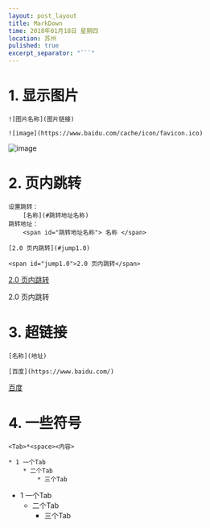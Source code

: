 ```yaml
---
layout: post_layout
title: MarkDown
time: 2018年01月18日 星期四
location: 苏州
pulished: true
excerpt_separator: "```"
---
```


# 1. 显示图片

```
![图片名称](图片链接)

![image](https://www.baidu.com/cache/icon/favicon.ico)
```

![image](https://www.baidu.com/cache/icon/favicon.ico)

# 2. 页内跳转

```
设置跳转： 
    [名称](#跳转地址名称)
跳转地址： 
    <span id="跳转地址名称"> 名称 </span>

[2.0 页内跳转](#jump1.0)

<span id="jump1.0">2.0 页内跳转</span>

```
[2.0 页内跳转](#jump1.0)

<span id="jump1.0">2.0 页内跳转</span>

# 3. 超链接

```
[名称](地址)

[百度](https://www.baidu.com/)

```
[百度](https://www.baidu.com/)

# 4. 一些符号

```
<Tab>*<space><内容>

* 1 一个Tab
    * 二个Tab
        * 三个Tab
```

* 1 一个Tab
    * 二个Tab
        * 三个Tab
